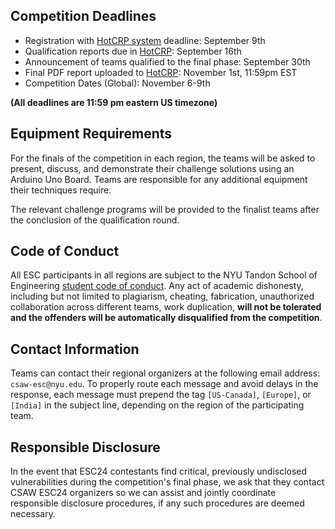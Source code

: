 Competition Deadlines
---------------------

-   Registration with [HotCRP system](https://hotcrp.engineering.nyu.edu/)  deadline: September 9th
-   Qualification reports due in [HotCRP](https://hotcrp.engineering.nyu.edu/):  September 16th
-   Announcement of teams qualified to the final phase: September 30th
-   Final PDF report uploaded to [HotCRP](https://hotcrp.engineering.nyu.edu/): November 1st, 11:59pm EST
-   Competition Dates (Global): November 6-9th

**(All deadlines are 11:59 pm eastern US timezone)**

Equipment Requirements
----------------------

For the finals of the competition in each region, the teams will be asked to present, discuss, and demonstrate their challenge solutions using an Arduino Uno Board. Teams are responsible for any additional equipment their techniques require.

The relevant challenge programs will be provided to the finalist teams after the conclusion of the qualification round.


Code of Conduct
---------------

All ESC participants in all regions are subject to the NYU Tandon School of Engineering [student code of conduct](http://engineering.nyu.edu/life/student-affairs/code-of-conduct). Any act of academic dishonesty, including but not limited to plagiarism, cheating, fabrication, unauthorized collaboration across different teams, work duplication, **will not be tolerated and the offenders will be automatically disqualified from the competition**.


Contact Information
-------------------

Teams can contact their regional organizers at the following email address: `csaw-esc@nyu.edu`. To properly route each message and avoid delays in the response, each message must prepend the tag `[US-Canada]`, `[Europe]`, or `[India]` in the subject line, depending on the region of the participating team.


Responsible Disclosure
----------------------

In the event that ESC24 contestants find critical, previously undisclosed vulnerabilities during the competition's final phase, we ask that they contact CSAW ESC24 organizers so we can assist and jointly coordinate responsible disclosure procedures, if any such procedures are deemed necessary.
